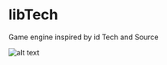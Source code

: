 # libTech
Game engine inspired by id Tech and Source

![alt text](https://raw.githubusercontent.com/cartman300/libTech/master/screenshots/a.png "A")